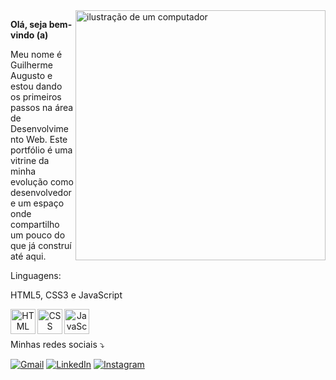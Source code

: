 <img src="https://raw.githubusercontent.com/MicaelliMedeiros/micaellimedeiros/master/image/computer-illustration.png" alt="ilustração de um computador" min-width="400px" max-width="400px" width="400px" align="right">
<p align="left">
<b>Olá, seja bem-vindo (a)</b>
<p align="left">
Meu nome é Guilherme Augusto e estou dando os primeiros passos na área de Desenvolvimento Web. Este portfólio é uma vitrine da minha evolução como desenvolvedor e um espaço onde compartilho um pouco do que já construí até aqui.
</p>

<p align="left">

  Linguagens:<br> 
  
  HTML5, CSS3 e JavaScript
  <p align="center">
 <img src="https://img.icons8.com/color/96/000000/html-5--v1.png" alt="HTML" width="40" align="left">
  <img src="https://img.icons8.com/color/96/000000/css3.png" alt="CSS" width="40" align="left">
  <img src="https://img.icons8.com/color/96/000000/javascript--v1.png" alt="JavaScript" width="40" align="left">
</p>

<p align="left">
</p>
<br>
<br>

<p>

Minhas redes sociais ⤵️
</p>

<p align="left">
  <a href="mailto:guilherme.tavares.cavalcante@gmail.com" title="Gmail">
  <img src="https://img.shields.io/badge/-Gmail-FF0000?style=flat-square&labelColor=FF0000&logo=gmail&logoColor=white&link=guilherme.tavares.cavalcante@gmail.com" alt="Gmail"/></a>
  <a href="https://www.linkedin.com/in/guilhermeatc/" title="LinkedIn">
  <img src="https://img.shields.io/badge/-Linkedin-0e76a8?style=flat-square&logo=Linkedin&logoColor=white&link=https://www.linkedin.com/in/guilhermeatc/" alt="LinkedIn"/></a>
  <a href="" target="blank" title="Instagram">
  <img src="https://img.shields.io/badge/-Instagram-DF0174?style=flat-square&labelColor=DF0174&logo=instagram&logoColor=white&link=LINK-DO-SEU-INSTAGRAM" alt="Instagram"/></a>
</p>